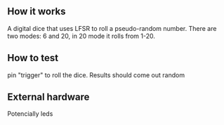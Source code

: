 <!---

This file is used to generate your project datasheet. Please fill in the information below and delete any unused
sections.

You can also include images in this folder and reference them in the markdown. Each image must be less than
512 kb in size, and the combined size of all images must be less than 1 MB.
-->

## How it works

A digital dice that uses LFSR to roll a pseudo-random number. There are two modes: 6 and 20, in 20 mode it rolls from 1-20. 

## How to test

pin "trigger" to roll the dice. Results should come out random

## External hardware

Potencially leds

